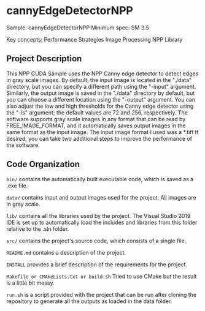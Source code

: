 # cannyEdgeDetectorNPP
Sample: cannyEdgeDetectorNPP
Minimum spec: SM 3.5

Key concepts:
Performance Strategies
Image Processing
NPP Library

## Project Description

This NPP CUDA Sample uses the NPP Canny edge detector to detect edges in gray scale images. 
By default, the input image is located in the "./data" directory, but you can specify a different path using the "-input" argument. 
Similarly, the output image is saved in the "./data" directory by default, but you can choose a different location using the "-output" argument. 
You can also adjust the low and high thresholds for the Canny edge detector using the "-ls" argument; 
the default values are 72 and 256, respectively.
The software supports gray scale images in any format that can be read by FREE_IMAGE_FORMAT, 
and it automatically saves output images in the same format as the input image.
The input image format I used was a *.tiff
If desired, you can take two additional steps to improve the performance of the software. 

## Code Organization

```bin/```
contains the automatically built executable code, which is saved as a .exe file.

```data/```
contains input and output images used for the project. All images are in gray scale.

```lib/```
contains all the libraries used by the project. The Visual Studio 2019 IDE is set up to automatically load the includes and libraries from this folder relative to the .sln folder.

```src/```
contains the project's source code, which consists of a single file.

```README.md```
contains a description of the project.

```INSTALL```
provides a brief description of the requirements for the project.

```Makefile or CMAkeLists.txt or build.sh```
Tried to use CMake but the result is a little bit messy.

```run.sh```
is a script provided with the project that can be run after cloning the repository to generate all the outputs as loaded in the data folder.
